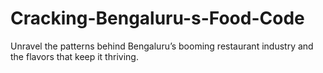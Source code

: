 # Cracking-Bengaluru-s-Food-Code
Unravel the patterns behind Bengaluru’s booming restaurant industry and the flavors that keep it thriving.
